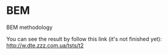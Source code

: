 # BEM
BEM methodology

You can see the result by follow this link (it's not finished yet):
http://w.dte.zzz.com.ua/tsts/t2

